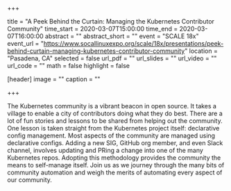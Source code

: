 +++

title = "A Peek Behind the Curtain: Managing the Kubernetes Contributor Community"
time_start = 2020-03-07T15:00:00
time_end = 2020-03-07T16:00:00
abstract = ""
abstract_short = ""
event = "SCALE 18x"
event_url = "https://www.socallinuxexpo.org/scale/18x/presentations/peek-behind-curtain-managing-kubernetes-contributor-community"
location = "Pasadena, CA"
selected = false
url_pdf = ""
url_slides = ""
url_video = ""
url_code = ""
math = false
highlight = false

[header]
image = ""
caption = ""

+++

The Kubernetes community is a vibrant beacon in open source. It takes a village to enable a city of contributors doing what they do best. There are a lot of fun stories and lessons to be shared from helping out the community. One lesson is taken straight from the Kubernetes project itself: declarative config management. Most aspects of the community are managed using declarative configs. Adding a new SIG, GitHub org member, and even Slack channel, involves updating and PRing a change into one of the many Kubernetes repos. Adopting this methodology provides the community the means to self-manage itself. Join us as we journey through the many bits of community automation and weigh the merits of automating every aspect of our community.